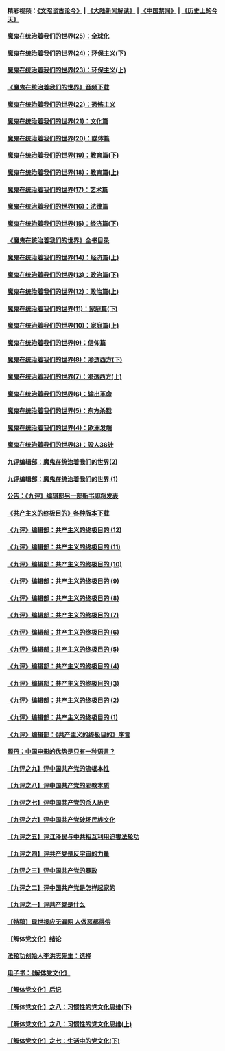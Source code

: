 #### 精彩视频：[《文昭谈古论今》](https://github.com/gfw-breaker/wenzhao/blob/master/README.md?t=12012131) | [《大陆新闻解读》](https://github.com/gfw-breaker/ntdtv-comedy/blob/master/README.md?t=12012131) | [《中国禁闻》](https://github.com/gfw-breaker/ntdtv-news/blob/master/README.md?t=12012131) | [《历史上的今天》](https://github.com/gfw-breaker/today-in-history/blob/master/README.md?t=12012131) 

#### [魔鬼在统治着我们的世界(25)：全球化](../pages/nsc422/n10788205.md?t=12012131) 

#### [魔鬼在统治着我们的世界(24)：环保主义(下)](../pages/nsc422/n10695307.md?t=12012131) 

#### [魔鬼在统治着我们的世界(23)：环保主义(上)](../pages/nsc422/n10688613.md?t=12012131) 

#### [《魔鬼在统治着我们的世界》音频下载](../pages/nsc422/n10635553.md?t=12012131) 

#### [魔鬼在统治着我们的世界(22)：恐怖主义](../pages/nsc422/n10614727.md?t=12012131) 

#### [魔鬼在统治着我们的世界(21)：文化篇](../pages/nsc422/n10597706.md?t=12012131) 

#### [魔鬼在统治着我们的世界(20)：媒体篇](../pages/nsc422/n10586579.md?t=12012131) 

#### [魔鬼在统治着我们的世界(19)：教育篇(下)](../pages/nsc422/n10564808.md?t=12012131) 

#### [魔鬼在统治着我们的世界(18)：教育篇(上)](../pages/nsc422/n10526970.md?t=12012131) 

#### [魔鬼在统治着我们的世界(17)：艺术篇](../pages/nsc422/n10499093.md?t=12012131) 

#### [魔鬼在统治着我们的世界(16)：法律篇](../pages/nsc422/n10485969.md?t=12012131) 

#### [魔鬼在统治着我们的世界(15)：经济篇(下)](../pages/nsc422/n10469975.md?t=12012131) 

#### [《魔鬼在统治着我们的世界》全书目录](../pages/nsc422/n10464261.md?t=12012131) 

#### [魔鬼在统治着我们的世界(14)：经济篇(上)](../pages/nsc422/n10457370.md?t=12012131) 

#### [魔鬼在统治着我们的世界(13)：政治篇(下)](../pages/nsc422/n10448270.md?t=12012131) 

#### [魔鬼在统治着我们的世界(12)：政治篇(上)](../pages/nsc422/n10444576.md?t=12012131) 

#### [魔鬼在统治着我们的世界(11)：家庭篇(下)](../pages/nsc422/n10440961.md?t=12012131) 

#### [魔鬼在统治着我们的世界(10)：家庭篇(上)](../pages/nsc422/n10435448.md?t=12012131) 

#### [魔鬼在统治着我们的世界(9)：信仰篇](../pages/nsc422/n10432159.md?t=12012131) 

#### [魔鬼在统治着我们的世界(8)：渗透西方(下)](../pages/nsc422/n10429603.md?t=12012131) 

#### [魔鬼在统治着我们的世界(7)：渗透西方(上)](../pages/nsc422/n10426013.md?t=12012131) 

#### [魔鬼在统治着我们的世界(6)：输出革命](../pages/nsc422/n10421536.md?t=12012131) 

#### [魔鬼在统治着我们的世界(5)：东方杀戮](../pages/nsc422/n10417707.md?t=12012131) 

#### [魔鬼在统治着我们的世界(4)：欧洲发端](../pages/nsc422/n10414890.md?t=12012131) 

#### [魔鬼在统治着我们的世界(3)：毁人36计](../pages/nsc422/n10411583.md?t=12012131) 

#### [九评编辑部：魔鬼在统治着我们的世界(2)](../pages/nsc422/n10410036.md?t=12012131) 

#### [九评编辑部：魔鬼在统治着我们的世界 (1)](../pages/nsc422/n10406825.md?t=12012131) 

#### [公告：《九评》编辑部另一部新书即将发表](../pages/nsc422/n10405104.md?t=12012131) 

#### [《共产主义的终极目的》各种版本下载](../pages/nsc422/n10022138.md?t=12012131) 

#### [《九评》编辑部：共产主义的终极目的 (12)](../pages/nsc422/n9933272.md?t=12012131) 

#### [《九评》编辑部：共产主义的终极目的 (11)](../pages/nsc422/n9924973.md?t=12012131) 

#### [《九评》编辑部：共产主义的终极目的 (10)](../pages/nsc422/n9920883.md?t=12012131) 

#### [《九评》编辑部：共产主义的终极目的 (9)](../pages/nsc422/n9916363.md?t=12012131) 

#### [《九评》编辑部：共产主义的终极目的 (8)](../pages/nsc422/n9912488.md?t=12012131) 

#### [《九评》编辑部：共产主义的终极目的 (7)](../pages/nsc422/n9901176.md?t=12012131) 

#### [《九评》编辑部：共产主义的终极目的 (6)](../pages/nsc422/n9899359.md?t=12012131) 

#### [《九评》编辑部：共产主义的终极目的 (5)](../pages/nsc422/n9893174.md?t=12012131) 

#### [《九评》编辑部：共产主义的终极目的 (4)](../pages/nsc422/n9891246.md?t=12012131) 

#### [《九评》编辑部：共产主义的终极目的 (3)](../pages/nsc422/n9879879.md?t=12012131) 

#### [《九评》编辑部：共产主义的终极目的 (2)](../pages/nsc422/n9876205.md?t=12012131) 

#### [《九评》编辑部：共产主义的终极目的 (1)](../pages/nsc422/n9865857.md?t=12012131) 

#### [《九评》编辑部：《共产主义的终极目的》序言](../pages/nsc422/n9862666.md?t=12012131) 

#### [颜丹：中国电影的优势是只有一种语言？](../pages/nsc422/n9583062.md?t=12012131) 

#### [【九评之九】评中国共产党的流氓本性](../pages/nsc422/n737542.md?t=12012131) 

#### [【九评之八】评中国共产党的邪教本质](../pages/nsc422/n735942.md?t=12012131) 

#### [【九评之七】评中国共产党的杀人历史](../pages/nsc422/n733806.md?t=12012131) 

#### [【九评之六】评中国共产党破坏民族文化](../pages/nsc422/n731667.md?t=12012131) 

#### [【九评之五】评江泽民与中共相互利用迫害法轮功](../pages/nsc422/n730058.md?t=12012131) 

#### [【九评之四】评共产党是反宇宙的力量](../pages/nsc422/n727814.md?t=12012131) 

#### [【九评之三】评中国共产党的暴政](../pages/nsc422/n725597.md?t=12012131) 

#### [【九评之二】评中国共产党是怎样起家的](../pages/nsc422/n723946.md?t=12012131) 

#### [【九评之一】评共产党是什么](../pages/nsc422/n722529.md?t=12012131) 

#### [【特稿】现世报应无漏网 人做恶都得偿](../pages/nsc422/n4215167.md?t=12012131) 

#### [【解体党文化】绪论](../pages/nsc422/n1449356.md?t=12012131) 

#### [法轮功创始人李洪志先生：选择](../pages/nsc422/n3580738.md?t=12012131) 

#### [电子书：《解体党文化》](../pages/nsc422/n1573484.md?t=12012131) 

#### [【解体党文化】后记](../pages/nsc422/n1531999.md?t=12012131) 

#### [【解体党文化】之八：习惯性的党文化思维(下)](../pages/nsc422/n1526477.md?t=12012131) 

#### [【解体党文化】之八：习惯性的党文化思维(上)](../pages/nsc422/n1520631.md?t=12012131) 

#### [【解体党文化】之七：生活中的党文化(下)](../pages/nsc422/n1513446.md?t=12012131) 

